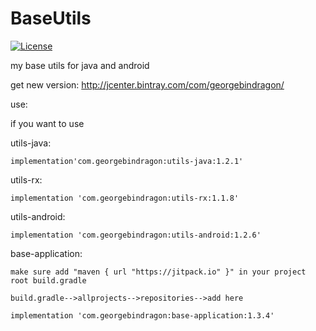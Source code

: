 # BaseUtils

[![License](https://img.shields.io/badge/license-MIT-blue.svg?style=flat)](http://opensource.org/licenses/MIT "Feel free to contribute.")

my base utils for java and android

get new version: http://jcenter.bintray.com/com/georgebindragon/

use:

if you want to use 
 
utils-java: 
 
    implementation'com.georgebindragon:utils-java:1.2.1'

utils-rx:
    
    implementation 'com.georgebindragon:utils-rx:1.1.8'
    
utils-android:

    implementation 'com.georgebindragon:utils-android:1.2.6'


    
base-application:

    make sure add "maven { url "https://jitpack.io" }" in your project root build.gradle
    
    build.gradle-->allprojects-->repositories-->add here
    
    implementation 'com.georgebindragon:base-application:1.3.4'
